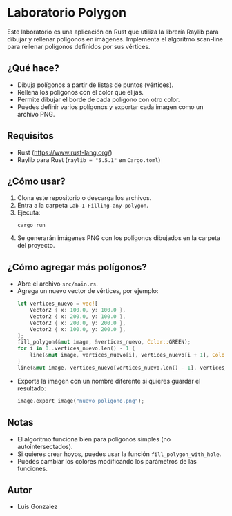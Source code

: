 # Laboratorio Polygon

Este laboratorio es una aplicación en Rust que utiliza la librería Raylib para dibujar y rellenar polígonos en imágenes. Implementa el algoritmo scan-line para rellenar polígonos definidos por sus vértices.

## ¿Qué hace?
- Dibuja polígonos a partir de listas de puntos (vértices).
- Rellena los polígonos con el color que elijas.
- Permite dibujar el borde de cada polígono con otro color.
- Puedes definir varios polígonos y exportar cada imagen como un archivo PNG.

## Requisitos
- Rust (https://www.rust-lang.org/)
- Raylib para Rust (`raylib = "5.5.1"` en `Cargo.toml`)

## ¿Cómo usar?
1. Clona este repositorio o descarga los archivos.
2. Entra a la carpeta `Lab-1-Filling-any-polygon`.
3. Ejecuta:
   ```
   cargo run
   ```
4. Se generarán imágenes PNG con los polígonos dibujados en la carpeta del proyecto.

## ¿Cómo agregar más polígonos?
- Abre el archivo `src/main.rs`.
- Agrega un nuevo vector de vértices, por ejemplo:
  ```rust
  let vertices_nuevo = vec![
      Vector2 { x: 100.0, y: 100.0 },
      Vector2 { x: 200.0, y: 100.0 },
      Vector2 { x: 200.0, y: 200.0 },
      Vector2 { x: 100.0, y: 200.0 },
  ];
  fill_polygon(&mut image, &vertices_nuevo, Color::GREEN);
  for i in 0..vertices_nuevo.len() - 1 {
      line(&mut image, vertices_nuevo[i], vertices_nuevo[i + 1], Color::WHITE);
  }
  line(&mut image, vertices_nuevo[vertices_nuevo.len() - 1], vertices_nuevo[0], Color::WHITE);
  ```
- Exporta la imagen con un nombre diferente si quieres guardar el resultado:
  ```rust
  image.export_image("nuevo_poligono.png");
  ```

## Notas
- El algoritmo funciona bien para polígonos simples (no autointersectados).
- Si quieres crear hoyos, puedes usar la función `fill_polygon_with_hole`.
- Puedes cambiar los colores modificando los parámetros de las funciones.

## Autor
- Luis Gonzalez 
